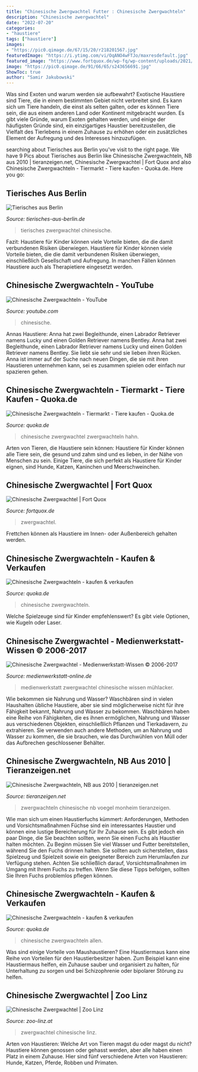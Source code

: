 ```yaml
---
title: "Chinesische Zwergwachtel Futter : Chinesische Zwergwachteln"
description: "Chinesische zwergwachtel"
date: "2022-07-20"
categories:
- "haustiere"
tags: ["haustiere"]
images:
- "https://pic0.qimage.de/67/15/20/r218201567.jpg"
featuredImage: "https://i.ytimg.com/vi/OqANO4wFTJo/maxresdefault.jpg"
featured_image: "https://www.fortquox.de/wp-fq/wp-content/uploads/2021/02/Chin.Zwergwachtel-04-SS.jpg"
image: "https://pic0.qimage.de/91/66/65/s243656691.jpg"
ShowToc: true
author: "Samir Jakubowski"
---
```



Was sind Exoten und warum werden sie aufbewahrt?
Exotische Haustiere sind Tiere, die in einem bestimmten Gebiet nicht verbreitet sind. Es kann sich um Tiere handeln, die einst als selten galten, oder es können Tiere sein, die aus einem anderen Land oder Kontinent mitgebracht wurden. Es gibt viele Gründe, warum Exoten gehalten werden, und einige der häufigsten Gründe sind, ein einzigartiges Haustier bereitzustellen, die Vielfalt des Tierlebens in einem Zuhause zu erhöhen oder ein zusätzliches Element der Aufregung und des Interesses hinzuzufügen.

	

		
searching about Tierisches aus Berlin you've visit to the right page. We have 9 Pics about Tierisches aus Berlin like Chinesische Zwergwachteln, NB aus 2010 | tieranzeigen.net, Chinesische Zwergwachtel | Fort Quox and also Chinesische Zwergwachteln - Tiermarkt - Tiere kaufen - Quoka.de. Here you go:
		
    
## Tierisches Aus Berlin

<img loading=lazy src="https://cdn.website-editor.net/d3dc2881fc2f4b49a81796953a0a14f9/dms3rep/multi/mobile/DSC08671skl.jpg" onerror="this.onerror=null;this.src='https://tse1.mm.bing.net/th?id=OIP.-_jVO8WQrZEdzj6IIZA6bQHaFq&amp;pid=15.1';" alt="Tierisches aus Berlin">

_Source: tierisches-aus-berlin.de_

>tierisches zwergwachtel chinesische. 

	

Fazit: Haustiere für Kinder können viele Vorteile bieten, die die damit verbundenen Risiken überwiegen.
Haustiere für Kinder können viele Vorteile bieten, die die damit verbundenen Risiken überwiegen, einschließlich Gesellschaft und Aufregung. In manchen Fällen können Haustiere auch als Therapietiere eingesetzt werden.

    
## Chinesische Zwergwachteln - YouTube

<img loading=lazy src="https://i.ytimg.com/vi/OqANO4wFTJo/maxresdefault.jpg" onerror="this.onerror=null;this.src='https://tse3.mm.bing.net/th?id=OIP.fiisZMLHm7ynH5ntIFfpCwHaEK&amp;pid=15.1';" alt="Chinesische Zwergwachteln - YouTube">

_Source: youtube.com_

>chinesische. 

	

Annas Haustiere: Anna hat zwei Begleithunde, einen Labrador Retriever namens Lucky und einen Golden Retriever namens Bentley.
Anna hat zwei Begleithunde, einen Labrador Retriever namens Lucky und einen Golden Retriever namens Bentley. Sie liebt sie sehr und sie lieben ihren Rücken. Anna ist immer auf der Suche nach neuen Dingen, die sie mit ihren Haustieren unternehmen kann, sei es zusammen spielen oder einfach nur spazieren gehen.

    
## Chinesische Zwergwachteln - Tiermarkt - Tiere Kaufen - Quoka.de

<img loading=lazy src="https://pic0.qimage.de/67/15/20/r218201567.jpg" onerror="this.onerror=null;this.src='https://tse1.mm.bing.net/th?id=OIP.4npS_gCglkv3ARwrcOWtzAAAAA&amp;pid=15.1';" alt="Chinesische Zwergwachteln - Tiermarkt - Tiere kaufen - Quoka.de">

_Source: quoka.de_

>chinesische zwergwachtel zwergwachteln hahn. 

	

Arten von Tieren, die Haustiere sein können:
Haustiere für Kinder können alle Tiere sein, die gesund und zahm sind und es lieben, in der Nähe von Menschen zu sein. Einige Tiere, die sich perfekt als Haustiere für Kinder eignen, sind Hunde, Katzen, Kaninchen und Meerschweinchen.

    
## Chinesische Zwergwachtel | Fort Quox

<img loading=lazy src="https://www.fortquox.de/wp-fq/wp-content/uploads/2021/02/Chin.Zwergwachtel-04-SS.jpg" onerror="this.onerror=null;this.src='https://tse2.mm.bing.net/th?id=OIP.qJqnw2cv8Sg3zjmtIextiQHaHZ&amp;pid=15.1';" alt="Chinesische Zwergwachtel | Fort Quox">

_Source: fortquox.de_

>zwergwachtel. 

	

Frettchen können als Haustiere im Innen- oder Außenbereich gehalten werden.

    
## Chinesische Zwergwachteln - Kaufen &amp; Verkaufen

<img loading=lazy src="https://pic0.qimage.de/91/66/65/s243656691.jpg" onerror="this.onerror=null;this.src='https://tse1.mm.bing.net/th?id=OIP.QRSRROMCqOTXAjHSzQXVrwAAAA&amp;pid=15.1';" alt="Chinesische Zwergwachteln - kaufen &amp; verkaufen">

_Source: quoka.de_

>chinesische zwergwachteln. 

	

Welche Spielzeuge sind für Kinder empfehlenswert? Es gibt viele Optionen, wie Kugeln oder Laser.

    
## Chinesische Zwergwachtel - Medienwerkstatt-Wissen © 2006-2017

<img loading=lazy src="http://www.medienwerkstatt-online.de/lws_wissen/bilder/26063-4.jpg" onerror="this.onerror=null;this.src='https://tse2.mm.bing.net/th?id=OIP.korv7FylZ8cwjzVBgQmAZwHaE8&amp;pid=15.1';" alt="Chinesische Zwergwachtel - Medienwerkstatt-Wissen © 2006-2017">

_Source: medienwerkstatt-online.de_

>medienwerkstatt zwergwachtel chinesische wissen mühlacker. 

	

Wie bekommen sie Nahrung und Wasser?
Waschbären sind in vielen Haushalten übliche Haustiere, aber sie sind möglicherweise nicht für ihre Fähigkeit bekannt, Nahrung und Wasser zu bekommen. Waschbären haben eine Reihe von Fähigkeiten, die es ihnen ermöglichen, Nahrung und Wasser aus verschiedenen Objekten, einschließlich Pflanzen und Tierkadavern, zu extrahieren. Sie verwenden auch andere Methoden, um an Nahrung und Wasser zu kommen, die sie brauchen, wie das Durchwühlen von Müll oder das Aufbrechen geschlossener Behälter.

    
## Chinesische Zwergwachteln, NB Aus 2010 | Tieranzeigen.net

<img loading=lazy src="https://www.tieranzeigen.net/export/GQiqkrPh65IG.JPG" onerror="this.onerror=null;this.src='https://tse3.mm.bing.net/th?id=OIP.IiK1VYXK5cJ9LcGBmgIqgwHaGy&amp;pid=15.1';" alt="Chinesische Zwergwachteln, NB aus 2010 | tieranzeigen.net">

_Source: tieranzeigen.net_

>zwergwachteln chinesische nb voegel monheim tieranzeigen. 

	

Wie man sich um einen Haustierfuchs kümmert: Anforderungen, Methoden und Vorsichtsmaßnahmen
Füchse sind ein interessantes Haustier und können eine lustige Bereicherung für Ihr Zuhause sein. Es gibt jedoch ein paar Dinge, die Sie beachten sollten, wenn Sie einen Fuchs als Haustier halten möchten. Zu Beginn müssen Sie viel Wasser und Futter bereitstellen, während Sie den Fuchs drinnen halten. Sie sollten auch sicherstellen, dass Spielzeug und Spielzeit sowie ein geeigneter Bereich zum Herumlaufen zur Verfügung stehen. Achten Sie schließlich darauf, Vorsichtsmaßnahmen im Umgang mit Ihrem Fuchs zu treffen. Wenn Sie diese Tipps befolgen, sollten Sie Ihren Fuchs problemlos pflegen können.

    
## Chinesische Zwergwachteln - Kaufen &amp; Verkaufen

<img loading=lazy src="https://pic0.qimage.de/87/55/36/s247365587.jpg" onerror="this.onerror=null;this.src='https://tse1.mm.bing.net/th?id=OIP.F87d45wY9JKejvNhBQwuwwAAAA&amp;pid=15.1';" alt="Chinesische Zwergwachteln - kaufen &amp; verkaufen">

_Source: quoka.de_

>chinesische zwergwachteln allen. 

	

Was sind einige Vorteile von Maushaustieren?
Eine Haustiermaus kann eine Reihe von Vorteilen für den Haustierbesitzer haben. Zum Beispiel kann eine Haustiermaus helfen, ein Zuhause sauber und organisiert zu halten, für Unterhaltung zu sorgen und bei Schizophrenie oder bipolarer Störung zu helfen.

    
## Chinesische Zwergwachtel | Zoo Linz

<img loading=lazy src="https://www.zoo-linz.at/sites/default/files/styles/teaser_bild/public/zwergwachtel.jpg?itok=TB8FHlvD" onerror="this.onerror=null;this.src='https://tse4.mm.bing.net/th?id=OIP.tz5lvOiBE3IUxygtBgHl9gHaFc&amp;pid=15.1';" alt="Chinesische Zwergwachtel | Zoo Linz">

_Source: zoo-linz.at_

>zwergwachtel chinesische linz. 

	

Arten von Haustieren: Welche Art von Tieren magst du oder magst du nicht?
Haustiere können genossen oder gehasst werden, aber alle haben einen Platz in einem Zuhause. Hier sind fünf verschiedene Arten von Haustieren: Hunde, Katzen, Pferde, Robben und Primaten.

